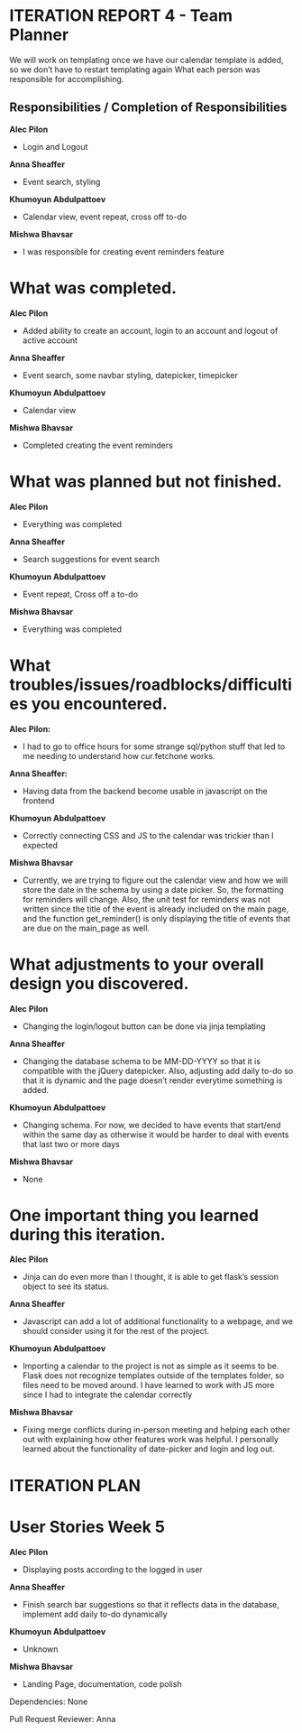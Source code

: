 # ITERATION REPORT 4 - Team Planner

We will work on templating once we have our calendar template is added, so we don’t have to restart templating again
What each person was responsible for accomplishing.

## Responsibilities / Completion of Responsibilities

**Alec Pilon**
 - Login and Logout 

**Anna Sheaffer**
- Event search, styling

**Khumoyun Abdulpattoev**
- Calendar view, event repeat, cross off  to-do

**Mishwa Bhavsar** 
- I was responsible for creating event reminders feature 

# What was completed.

**Alec Pilon**
- Added ability to create an account, login to an account and logout of active account

**Anna Sheaffer**
- Event search, some navbar styling, datepicker, timepicker

**Khumoyun Abdulpattoev**
- Calendar view 

**Mishwa Bhavsar** 
- Completed creating the event reminders
# What was planned but not finished.
**Alec Pilon**
- Everything was completed

**Anna Sheaffer**
- Search suggestions for event search

**Khumoyun Abdulpattoev**
- Event repeat, Cross off a to-do

**Mishwa Bhavsar**
- Everything was completed

# What troubles/issues/roadblocks/difficulties you encountered.
**Alec Pilon:** 
- I had to go to office hours for some strange sql/python stuff that led to me needing to understand how cur.fetchone works. 

**Anna Sheaffer:**
- Having data from the backend become usable in javascript on the frontend

**Khumoyun Abdulpattoev**
- Correctly connecting CSS and JS to the calendar was trickier than I expected 

**Mishwa Bhavsar**
- Currently, we are trying to figure out the calendar view and how we will store the date in the schema by using a date picker. So, the formatting for reminders will change. Also, the unit test for reminders was not written since the title of the event is already included on the main page, and the function get_reminder() is only displaying the title of events that are due on the main_page as well. 

# What adjustments to your overall design you discovered.

**Alec Pilon**
- Changing the login/logout button can be done via jinja templating

**Anna Sheaffer**
- Changing the database schema to be MM-DD-YYYY so that it is compatible with the jQuery datepicker. Also, adjusting add daily to-do so that it is dynamic and the page doesn’t render everytime something is added.

**Khumoyun Abdulpattoev**
- Changing schema. For now, we decided to have events that start/end within the same day as otherwise it would be harder to deal with events that last two or more days

**Mishwa Bhavsar**
- None

# One important thing you learned during this iteration.

**Alec Pilon**
- Jinja can do even more than I thought, it is able to get flask’s session object to see its status.

**Anna Sheaffer**
- Javascript can add a lot of additional functionality to a webpage, and we should consider using it for the rest of the project. 

**Khumoyun Abdulpattoev**
- Importing a calendar to the project is not as simple as it seems to be. Flask does not recognize templates outside of the templates folder, so files need to be moved around. I have learned to work with JS more since I had to integrate the calendar correctly

**Mishwa Bhavsar**
- Fixing merge conflicts during in-person meeting and helping each other out with explaining how other features work was helpful. I personally learned about the functionality of date-picker and login and log out. 


# ITERATION PLAN

# User Stories Week 5

**Alec Pilon**
- Displaying posts according to the logged in user

**Anna Sheaffer**
- Finish search bar suggestions so that it reflects data in the database, implement add daily to-do dynamically

**Khumoyun Abdulpattoev**
- Unknown

**Mishwa Bhavsar**
- Landing Page, documentation, code polish

Dependencies: None

Pull Request Reviewer: Anna
